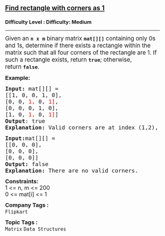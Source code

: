 <h2><a href="https://www.geeksforgeeks.org/problems/find-rectangle-with-corners-as-1--141631/1?_gl=1*qzds12*_up*MQ..*_gs*MQ..&gclid=Cj0KCQjwxdXBBhDEARIsAAUkP6hxc8fO3i5HxqLOwJkM8ZHQwdl8opbnJtPfCYsXgw0UtXNJj93dGkMaAjVDEALw_wcB&gbraid=0AAAAAC9yBkDPcXI8PMOUD048RGMGc84Ct">Find rectangle with corners as 1</a></h2><h3>Difficulty Level : Difficulty: Medium</h3><hr><div class="problems_problem_content__Xm_eO"><p><span style="font-size: 14pt;">Given an&nbsp;<strong><code data-start="97" data-end="104">n x m</code></strong>&nbsp;binary matrix&nbsp;<strong><code data-start="119" data-end="124">mat[][]</code></strong>&nbsp;containing only 0s and 1s, determine if there exists a rectangle within the matrix such that all four corners of the rectangle are 1. If such a rectangle exists, return&nbsp;<strong><code data-start="294" data-end="300" data-is-only-node="">true</code></strong>; otherwise, return&nbsp;<strong><code data-start="320" data-end="327">false</code></strong>.</span></p>
<p><strong><span style="font-size: 18px;">Example:</span></strong></p>
<pre><span style="font-size: 18px;"><strong>Input: </strong>mat[][] =<br>[[1, 0, 0, 1, 0],
[0, 0, <span style="color: #ff0000;">1,</span> 0, <span style="color: #ff0000;">1]</span>,
[0, 0, 0, 1, 0], 
[1, 0, <span style="color: #ff0000;">1,</span> 0, <span style="color: #ff0000;">1]</span>] </span>
<span style="font-size: 18px;"><strong>Output</strong>: true
<strong>Explanation: </strong>Valid corners are at index (1,2), (1,4), (3,2), (3,4) </span></pre>
<pre><span style="font-size: 18px;"><strong>Input:</strong>mat[][] =<br>[[0, 0, 0],
[0, 0, 0],
[0, 0, 0]]
<strong>Output: </strong>false<br><strong>Explanation: </strong>There are no valid corners.</span></pre>
<p><span style="font-size: 18px;"><strong>Constraints:</strong><br>1 &lt;= n, m &lt;= 200<br>0 &lt;= mat[i] &lt;= 1</span></p></div><p><span style=font-size:18px><strong>Company Tags : </strong><br><code>Flipkart</code>&nbsp;<br><p><span style=font-size:18px><strong>Topic Tags : </strong><br><code>Matrix</code>&nbsp;<code>Data Structures</code>&nbsp;